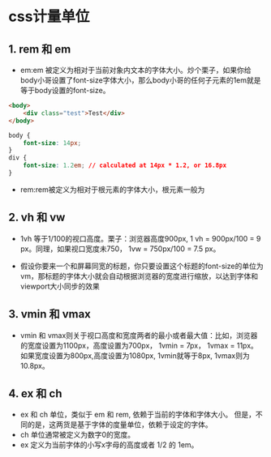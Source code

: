 # css计量单位

## 1. rem 和 em
- em:em 被定义为相对于当前对象内文本的字体大小。炒个栗子，如果你给body小哥设置了font-size字体大小，那么body小哥的任何子元素的1em就是等于body设置的font-size。
```html
<body>
    <div class="test">Test</div>
</body>
```
```css
body {
    font-size: 14px;
}
div {
    font-size: 1.2em; // calculated at 14px * 1.2, or 16.8px
}
```

- rem:rem被定义为相对于根元素的字体大小，根元素一般为<html>


## 2. vh 和 vw
- 1vh 等于1/100的视口高度。栗子：浏览器高度900px, 1 vh = 900px/100 = 9 px。同理，如果视口宽度未750， 1vw = 750px/100 = 7.5 px。

- 假设你要来一个和屏幕同宽的标题，你只要设置这个标题的font-size的单位为vm，那标题的字体大小就会自动根据浏览器的宽度进行缩放，以达到字体和viewport大小同步的效果

## 3. vmin 和 vmax
- vmin 和 vmax则关于视口高度和宽度两者的最小或者最大值：比如，浏览器的宽度设置为1100px，高度设置为700px， 1vmin = 7px， 1vmax = 11px。如果宽度设置为800px,高度设置为1080px, 1vmin就等于8px, 1vmax则为10.8px。

## 4. ex 和 ch
- ex 和 ch 单位，类似于 em 和 rem, 依赖于当前的字体和字体大小。 但是，不同的是，这两货是基于字体的度量单位，依赖于设定的字体。
- ch 单位通常被定义为数字0的宽度。
- ex 定义为当前字体的小写x字母的高度或者 1/2 的 1em。 